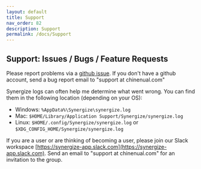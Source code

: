 ```yaml
---
layout: default
title: Support
nav_order: 82
description: Support
permalink: /docs/Support
---
```



## Support: Issues / Bugs / Feature Requests

Please report problems via a [github issue](https://github.com/chinenual/synergize/issues).  If you don't have a github account, send a bug report email to "support at chinenual.com"

Synergize logs can often help me determine what went wrong. You can
find them in the following location (depending on your OS):

* Windows: `%AppData%\Synergize\synergize.log`
* Mac: `$HOME/Library/Application Support/Synergize/synergize.log`
* Linux: `$HOME/.config/Synergize/synergize.log` or `$XDG_CONFIG_HOME/Synergize/synergize.log` 

If you are a user or are thinking of becoming a user, please join our Slack workspace [https://synergize-app.slack.com](https://synergize-app.slack.com).  Send an email to "support at chinenual.com" for an invitation to the group.
